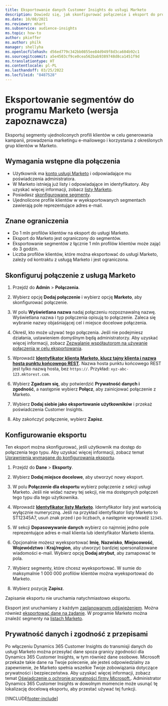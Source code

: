 ```yaml
---
title: Eksportowanie danych Customer Insights do usługi Marketo
description: Dowiedz się, jak skonfigurować połączenie i eksport do programu Marketo.
ms.date: 10/08/2021
ms.reviewer: mhart
ms.subservice: audience-insights
ms.topic: how-to
author: pkieffer
ms.author: philk
manager: shellyha
ms.openlocfilehash: d56ed779c342bb0855ee84d949f8d3ca604b92c1
ms.sourcegitcommit: a5e4503cf9ce0cea562bab9389748d8ca1451f9d
ms.translationtype: HT
ms.contentlocale: pl-PL
ms.lasthandoff: 03/25/2022
ms.locfileid: "8487528"
---
```

# <a name="export-segments-to-marketo-preview"></a>Eksportowanie segmentów do programu Marketo (wersja zapoznawcza)

Eksportuj segmenty ujednoliconych profili klientów w celu generowania kampanii, prowadzenia marketingu e-mailowego i korzystania z określonych grup klientów w Marketo.

## <a name="prerequisites-for-connection"></a>Wymagania wstępne dla połączenia

-   Użytkownik ma [konto usługi Marketo](https://login.marketo.com/) i odpowiadające mu poświadczenia administratora.
-   W Marketo istnieją już listy i odpowiadające im identyfikatory. Aby uzyskać więcej informacji, zobacz [listy Marketo](https://docs.marketo.com/display/public/DOCS/Understanding+Static+Lists).
-   Posiadasz [skonfigurowane segmenty](segments.md).
-   Ujednolicone profile klientów w wyeksportowanych segmentach zawierają pole reprezentujące adres e-mail.

## <a name="known-limitations"></a>Znane ograniczenia

- Do 1 mln profilów klientów na eksport do usługi Marketo.
- Eksport do Marketo jest ograniczony do segmentów.
- Eksportowanie segmentów z łącznie 1 mln profilów klientów może zająć do 3 godzin. 
- Liczba profilów klientów, które można eksportować do usługi Marketo, zależy od kontraktu z usługą Marketo i jest ograniczona.

## <a name="set-up-connection-to-marketo"></a>Skonfiguruj połączenie z usługą Marketo

1. Przejdź do **Admin** > **Połączenia**.

1. Wybierz opcję **Dodaj połączenie** i wybierz opcję **Marketo**, aby skonfigurować połączenie.

1. W polu **Wyświetlana nazwa** nadaj połączeniu rozpoznawalną nazwę. Wyświetlana nazwa i typ połączenia opisują to połączenie. Zaleca się wybranie nazwy objaśniającej cel i miejsce docelowe połączenia.

1. Określ, kto może używać tego połączenia. Jeśli nie podejmiesz działania, ustawieniem domyślnym będą administratorzy. Aby uzyskać więcej informacji, zobacz [Zezwalanie współautorom na używanie połączenia w celu eksportowania](connections.md#allow-contributors-to-use-a-connection-for-exports).

1. Wprowadź **[Identyfikator klienta Marketo, klucz tajny klienta i nazwa hosta punktu końcowego REST](https://developers.marketo.com/rest-api/authentication/)**. Nazwa hosta punktu końcowego REST jest tylko nazwą hosta, bez `https://`. Przykład: `xyz-abc-123.mktorest.com`. 

1. Wybierz **Zgadzam się**, aby potwierdzić **Prywatność danych i zgodność**, a następnie wybierz **Połącz**, aby zainicjować połączenie z Marketo.

1. Wybierz **Dodaj siebie jako eksportowanie użytkowników** i przekaż poświadczenia Customer Insights.

1. Aby zakończyć połączenie, wybierz **Zapisz**.

## <a name="configure-an-export"></a>Konfigurowanie eksportu

Ten eksport można skonfigurować, jeśli użytkownik ma dostęp do połączenia tego typu. Aby uzyskać więcej informacji, zobacz temat [Uprawnienia wymagane do konfigurowania eksportu](export-destinations.md#set-up-a-new-export).

1. Przejdź do **Dane** > **Eksporty**.

1. Wybierz **Dodaj miejsce docelowe**, aby utworzyć nowy eksport.

1. W polu **Połączenie dla eksportu** wybierz połączenie z sekcji usługi Marketo. Jeśli nie widać nazwy tej sekcji, nie ma dostępnych połączeń tego typu dla tego użytkownika.

1. Wprowadź **[Identyfikator listy Marketo](https://docs.marketo.com/display/public/DOCS/Understanding+Static+Lists)**. Identyfikator listy jest wartością wyłącznie numeryczną. Jeśli na przykład identyfikator listy Marketo to ST12345A7, usuń znak przed i po liczbach, a następnie wprowadź `12345`. 

1. W sekcji **Dopasowywanie danych** wybierz co najmniej jedno pole reprezentujące adres e-mail klienta lub identyfikator Marketo klienta. 

1. Opcjonalnie możesz wyeksportować **Imię**, **Nazwisko**, **Miejscowość**, **Województwo** i **Kraj/region**, aby utworzyć bardziej spersonalizowane wiadomości e-mail. Wybierz opcję **Dodaj atrybut**, aby zamapować te pola.

1. Wybierz segmenty, które chcesz wyeksportować. W sumie do maksymalnie 1 000 000 profilów klientów można wyeksportować do Marketo.

1. Wybierz pozycję **Zapisz**.

Zapisanie eksportu nie uruchamia natychmiastowo eksportu.

Eksport jest uruchamiany z każdym [zaplanowanym odświeżeniem](system.md#schedule-tab). Można również [eksportować dane na żądanie](export-destinations.md#run-exports-on-demand). W programie Marketo można znaleźć segmenty na [listach Marketo](https://docs.marketo.com/display/public/DOCS/Understanding+Static+Lists).


## <a name="data-privacy-and-compliance"></a>Prywatność danych i zgodność z przepisami

Po włączeniu Dynamics 365 Customer Insights do transmisji danych do usługi Marketo można przesyłać dane spoza granicy zgodności dla Dynamics 365 Customer Insights, w tym również dane osobowe. Microsoft przekaże takie dane na Twoje polecenie, ale jesteś odpowiedzialny za zapewnienie, że Marketo spełnia wszelkie Twoje zobowiązania dotyczące prywatności i bezpieczeństwa. Aby uzyskać więcej informacji, zobacz temat [Oświadczenie o ochronie prywatności firmy Microsoft.](https://go.microsoft.com/fwlink/?linkid=396732).
Administrator Dynamics 365 Customer Insights w dowolnym momencie może usunąć tę lokalizację docelową eksportu, aby przestać używać tej funkcji.


[!INCLUDE[footer-include](../includes/footer-banner.md)]
